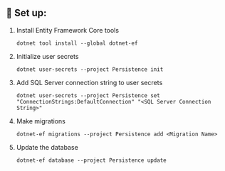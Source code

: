 ## 🚀 Set up:

1. Install Entity Framework Core tools

    ```shell
    dotnet tool install --global dotnet-ef
    ```

2. Initialize user secrets

    ```shell
    dotnet user-secrets --project Persistence init
    ```

3. Add SQL Server connection string to user secrets

    ```shell
    dotnet user-secrets --project Persistence set "ConnectionStrings:DefaultConnection" "<SQL Server Connection String>"
    ```

4. Make migrations

    ```shell
    dotnet-ef migrations --project Persistence add <Migration Name>
    ```

5. Update the database

    ```shell
    dotnet-ef database --project Persistence update
    ```
